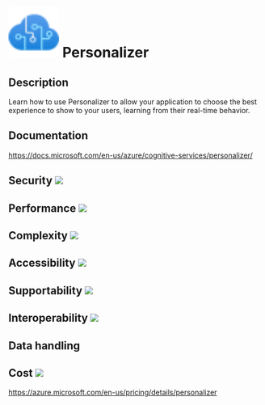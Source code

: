 # <img src ="../img/Personalizer.svg" width=100 /> Personalizer                 



## Description										
Learn how to use Personalizer to allow your application to choose the best experience to show to your users, learning from their real-time behavior.



## Documentation
https://docs.microsoft.com/en-us/azure/cognitive-services/personalizer/


## Security		<img src="../img/star.png" width=100 />  



## Performance		<img src="../img/star.png" width=100 />


	
## Complexity		<img src="../img/star.png" width=100 />



## Accessibility		<img src="../img/star.png" width=100 />



## Supportability		<img src="../img/star.png" width=100 />



## Interoperability		<img src="../img/star.png" width=100 />



## Data handling



## Cost 		<img src="../img/star.png" width=100 />

https://azure.microsoft.com/en-us/pricing/details/personalizer




